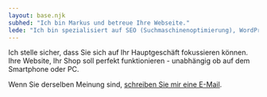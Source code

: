 ```yaml
---
layout: base.njk
subhed: "Ich bin Markus und betreue Ihre Webseite."
lede: "Ich bin spezialisiert auf SEO (Suchmaschinenoptimierung), WordPress, WooCommerce"
---
```


Ich stelle sicher, dass Sie sich auf Ihr Hauptgeschäft fokussieren können. Ihre Website, Ihr Shop soll perfekt funktionieren - unabhängig ob auf dem Smartphone oder PC.

Wenn Sie derselben Meinung sind, [schreiben Sie mir eine E-Mail](mailto:&#109;&#097;&#114;&#107;&#117;&#115;&#046;&#115;&#101;&#121;&#102;&#102;&#101;&#114;&#116;&#104;&#064;&#103;&#109;&#097;&#105;&#108;&#046;&#099;&#111;&#109;).